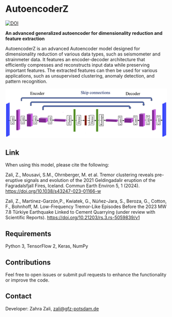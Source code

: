 # AutoencoderZ
[![DOI](https://zenodo.org/badge/DOI/10.5281/zenodo.14284460.svg)](https://doi.org/10.5281/zenodo.14284460)

**An advanced generalized autoencoder for dimensionality reduction and feature extraction**

AutoencoderZ is an advanced Autoencoder model designed for dimensionality reduction of various data types, such as seismometer and strainmeter data. It features an encoder-decoder architecture that efficiently compresses and reconstructs input data while preserving important features. The extracted features can then be used for various applications, such as unsupervised clustering, anomaly detection, and pattern recognition.

![Autoencoder Architecture](https://github.com/ZahraZali/AutoencoderZ/blob/main/AutoencoderZ.png)

## Link
When using this model, please cite the following:

Zali, Z., Mousavi, S.M., Ohrnberger, M. et al. Tremor clustering reveals pre-eruptive signals and evolution of the 2021 Geldingadalir eruption of the Fagradalsfjall Fires, Iceland. Commun Earth Environ 5, 1 (2024). https://doi.org/10.1038/s43247-023-01166-w

Zali, Z., Martínez-Garzón,P., Kwiatek, G., Núñez-Jara, S., Beroza, G., Cotton, F., Bohnhoff, M. Low-Frequency Tremor-Like Episodes Before the 2023 MW 7.8 Türkiye Earthquake Linked to Cement Quarrying (under review with Scientific Reports). https://doi.org/10.21203/rs.3.rs-5059839/v1

## Requirements
Python 3, TensorFlow 2, Keras, NumPy

## Contributions
Feel free to open issues or submit pull requests to enhance the functionality or improve the code.

## Contact
Developer: Zahra Zali, zali@gfz-potsdam.de
